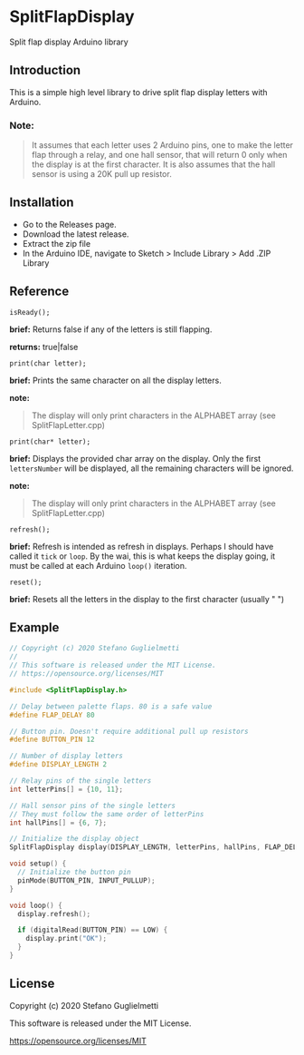 # SplitFlapDisplay
Split flap display Arduino library

## Introduction

This is a simple high level library to drive split flap display letters with Arduino. 

### Note:

>It assumes that each letter uses 2 Arduino pins, one to make the letter flap through a relay, and one hall sensor, that will return 0 only when the display is at the first character. It is also assumes that the hall sensor is using a 20K pull up resistor. 

## Installation

- Go to the Releases page.
- Download the latest release.
- Extract the zip file
- In the Arduino IDE, navigate to Sketch > Include Library > Add .ZIP Library

## Reference

`isReady();`

**brief:** Returns false if any of the letters is still flapping.

**returns:** true|false


`print(char letter);`

**brief:** Prints the same character on all the display letters.

**note:**
> The display will only print characters in the ALPHABET array (see SplitFlapLetter.cpp)

`print(char* letter);`

**brief:** Displays the provided char array on the display.
           Only the first `lettersNumber` will be displayed, all
           the remaining characters will be ignored. 
           
**note:**
> The display will only print characters in the ALPHABET array (see SplitFlapLetter.cpp)  

`refresh();`

**brief:** Refresh is intended as refresh in displays. Perhaps I should have called it `tick` or `loop`. By the wai, this is what keeps the display going, it must be called at each Arduino `loop()` iteration.

`reset();`

**brief:** Resets all the letters in the display to the first character (usually " ")

## Example

```c++
// Copyright (c) 2020 Stefano Guglielmetti
// 
// This software is released under the MIT License.
// https://opensource.org/licenses/MIT

#include <SplitFlapDisplay.h>

// Delay between palette flaps. 80 is a safe value
#define FLAP_DELAY 80

// Button pin. Doesn't require additional pull up resistors
#define BUTTON_PIN 12

// Number of display letters
#define DISPLAY_LENGTH 2

// Relay pins of the single letters
int letterPins[] = {10, 11};

// Hall sensor pins of the single letters
// They must follow the same order of letterPins
int hallPins[] = {6, 7};

// Initialize the display object
SplitFlapDisplay display(DISPLAY_LENGTH, letterPins, hallPins, FLAP_DELAY);

void setup() {
  // Initialize the button pin
  pinMode(BUTTON_PIN, INPUT_PULLUP);
}

void loop() {
  display.refresh();

  if (digitalRead(BUTTON_PIN) == LOW) {
    display.print("OK");
  }
}
```

## License

Copyright (c) 2020 Stefano Guglielmetti

This software is released under the MIT License.

https://opensource.org/licenses/MIT